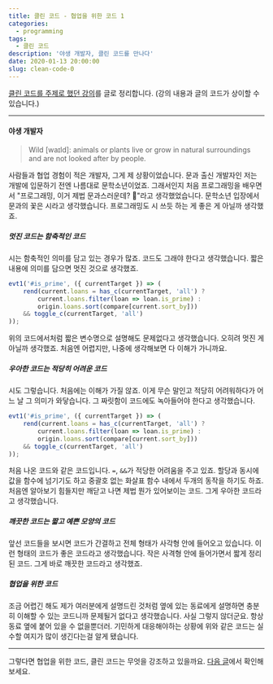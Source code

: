 ```yaml
---
title: 클린 코드 - 협업을 위한 코드 1
categories:
  - programming
tags:
  - 클린 코드
description: '야생 개발자, 클린 코드를 만나다'
date: 2020-01-13 20:00:00
slug: clean-code-0
---
```


[클린 코드를 주제로 했던 강의](https://speakerdeck.com/hajoeun/200107-ssafy)를 글로 정리합니다. (강의 내용과 글의 코드가 상이할 수 있습니다.)

---

#### 야생 개발자
> Wild [waɪld]: animals or plants live or grow in natural surroundings and are not looked after by people.

사람들과 협업 경험이 적은 개발자, 그게 제 상황이었습니다. 문과 출신 개발자인 저는 개발에 입문하기 전엔 나름대로 문학소년이었죠. 그래서인지 처음 프로그래밍을 배우면서 "프로그래밍, 이거 제법 문과스러운데? 🤔"라고 생각했었습니다. 문학소년 입장에서 문과의 꽃은 시라고 생각했습니다. 프로그래밍도 시 쓰듯 하는 게 좋은 게 아닐까 생각했죠.

##### 멋진 코드는 함축적인 코드
시는 함축적인 의미를 담고 있는 경우가 많죠. 코드도 그래야 한다고 생각했습니다. 짧은 내용에 의미를 담으면 멋진 것으로 생각했죠.

```js
evt1('#is_prime', ({ currentTarget }) => (
    rend(current.loans = has_c(currentTarget, 'all') ?
        current.loans.filter(loan => loan.is_prime) :
        origin.loans.sort(compare[current.sort_by]))
    && toggle_c(currentTarget, 'all')
));
```

위의 코드에서처럼 짧은 변수명으로 설명해도 문제없다고 생각했습니다. 오히려 멋진 게 아닐까 생각했죠. 처음엔 어렵지만, 나중에 생각해보면 다 이해가 가니까요.

##### 우아한 코드는 적당히 어려운 코드
시도 그렇습니다. 처음에는 이해가 가질 않죠. 이게 무슨 말인고 적당히 어려워하다가 어느 날 그 의미가 와닿습니다. 그 짜릿함이 코드에도 녹아들어야 한다고 생각했습니다.

```js
evt1('#is_prime', ({ currentTarget }) => (
    rend(current.loans = has_c(currentTarget, 'all') ?
        current.loans.filter(loan => loan.is_prime) :
        origin.loans.sort(compare[current.sort_by]))
    && toggle_c(currentTarget, 'all')
));
```

처음 나온 코드와 같은 코드입니다. `=`, `&&`가 적당한 어려움을 주고 있죠. 할당과 동시에 값을 함수에 넘기기도 하고 중괄호 없는 화살표 함수 내에서 두개의 동작을 하기도 하죠. 처음엔 알아보기 힘들지만 깨닫고 나면 제법 뭔가 있어보이는 코드. 그게 우아한 코드라고 생각했습니다.

##### 깨끗한 코드는 짧고 예쁜 모양의 코드
앞선 코드들을 보시면 코드가 간결하고 전체 형태가 사각형 안에 들어오고 있습니다. 이런 형태의 코드가 좋은 코드라고 생각했습니다. 작은 사격형 안에 들어가면서 짧게 정리된 코드. 그게 바로 깨끗한 코드라고 생각했죠.

##### 협업을 위한 코드
조금 어렵긴 해도 제가 여러분에게 설명드린 것처럼 옆에 있는 동료에게 설명하면 충분히 이해할 수 있는 코드니까 문제될거 없다고 생각했습니다. 사실 그렇지 않더군요. 항상 동료 옆에 붙어 있을 수 없을뿐더러. 기민하게 대응해야하는 상황에 위와 같은 코드는 실수할 여지가 많이 생긴다는걸 알게 됐습니다.

---

그렇다면 협업을 위한 코드, 클린 코드는 무엇을 강조하고 있을까요. [다음 글](/clean-code-1)에서 확인해보세요.
